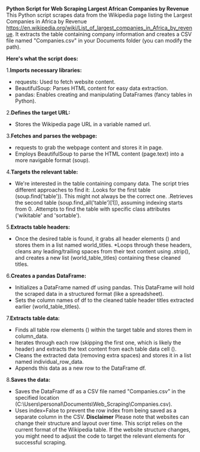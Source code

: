 **Python Script for Web Scraping Largest African Companies by Revenue**
This Python script scrapes data from the Wikipedia page listing the Largest Companies in Africa by Revenue https://en.wikipedia.org/wiki/List_of_largest_companies_in_Africa_by_revenue. It extracts the table containing company information and creates a CSV file named "Companies.csv" in your Documents folder (you can modify the path).

**Here's what the script does:**

1.**Imports necessary libraries:**

* requests: Used to fetch website content.
* BeautifulSoup: Parses HTML content for easy data extraction.
* pandas: Enables creating and manipulating DataFrames (fancy tables in Python).

2.**Defines the target URL:**

* Stores the Wikipedia page URL in a variable named url.

3.**Fetches and parses the webpage:**

*  requests to grab the webpage content and stores it in page.
* Employs BeautifulSoup to parse the HTML content (page.text) into a more navigable format (soup).

4.**Targets the relevant table:**

* We're interested in the table containing company data. The script tries different approaches to find it:
.Looks for the first table (soup.find('table')). This might not always be the correct one.
.Retrieves the second table (soup.find_all('table')[1]), assuming indexing starts from 0.
.Attempts to find the table with specific class attributes ('wikitable' and 'sortable').

5.**Extracts table headers:**

* Once the desired table is found, it grabs all header elements (<th>) and stores them in a list named world_titles.
*Loops through these headers, cleans any leading/trailing spaces from their text content using .strip(), and creates a new list (world_table_titles) containing these cleaned titles.

6.**Creates a pandas DataFrame:**

* Initializes a DataFrame named df using pandas. This DataFrame will hold the scraped data in a structured format (like a spreadsheet).
* Sets the column names of df to the cleaned table header titles extracted earlier (world_table_titles).

7.**Extracts table data:**

* Finds all table row elements (<tr>) within the target table and stores them in column_data.
* Iterates through each row (skipping the first one, which is likely the header) and extracts the text content from each table data cell (<td>).
* Cleans the extracted data (removing extra spaces) and stores it in a list named individual_row_data.
* Appends this data as a new row to the DataFrame df.

8.**Saves the data:**

* Saves the DataFrame df as a CSV file named "Companies.csv" in the specified location (C:\Users\personal\Documents\Web_Scraping\Companies.csv).
* Uses index=False to prevent the row index from being saved as a separate column in the CSV.
**Disclaimer**
Please note that websites can change their structure and layout over time. This script relies on the current format of the Wikipedia table. If the website structure changes, you might need to adjust the code to target the relevant elements for successful scraping.
